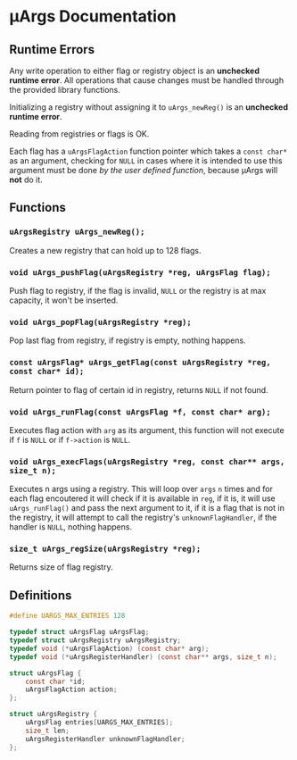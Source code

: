 # μArgs Documentation

## Runtime Errors

Any write operation to either flag or registry object is an **unchecked runtime
error**. All operations that cause changes must be handled through the provided
library functions.

Initializing a registry without assigning it to `uArgs_newReg()` is an
**unchecked runtime error**.

Reading from registries or flags is OK.

Each flag has a `uArgsFlagAction` function pointer which takes a `const char*`
as an argument, checking for `NULL` in cases where it is intended to use this
argument must be done *by the user defined function*, because μArgs will **not**
do it.

## Functions

### `uArgsRegistry uArgs_newReg();`

Creates a new registry that can hold up to 128 flags.

### `void uArgs_pushFlag(uArgsRegistry *reg, uArgsFlag flag);`

Push flag to registry, if the flag is invalid, `NULL` or the registry is at max
capacity, it won't be inserted.

### `void uArgs_popFlag(uArgsRegistry *reg);`

Pop last flag from registry, if registry is empty, nothing happens.

### `const uArgsFlag* uArgs_getFlag(const uArgsRegistry *reg, const char* id);`

Return pointer to flag of certain id in registry, returns `NULL` if not found.

### `void uArgs_runFlag(const uArgsFlag *f, const char* arg);`

Executes flag action with `arg` as its argument, this function will not execute
if `f` is `NULL` or if `f->action` is `NULL`.

### `void uArgs_execFlags(uArgsRegistry *reg, const char** args, size_t n);`

Executes n args using a registry. This will loop over `args` `n` times and for
each flag encoutered it will check if it is available in `reg`, if it is, it
will use `uArgs_runFlag()` and pass the next argument to it, if it is a flag
that is not in the registry, it will attempt to call the registry's
`unknownFlagHandler`, if the handler is `NULL`, nothing happens.

### `size_t uArgs_regSize(uArgsRegistry *reg);`

Returns size of flag registry.

## Definitions

```c
#define UARGS_MAX_ENTRIES 128

typedef struct uArgsFlag uArgsFlag;
typedef struct uArgsRegistry uArgsRegistry;
typedef void (*uArgsFlagAction) (const char* arg);
typedef void (*uArgsRegisterHandler) (const char** args, size_t n);

struct uArgsFlag {
	const char *id;
	uArgsFlagAction action;
};

struct uArgsRegistry {
	uArgsFlag entries[UARGS_MAX_ENTRIES];
	size_t len;
	uArgsRegisterHandler unknownFlagHandler;
};
```

